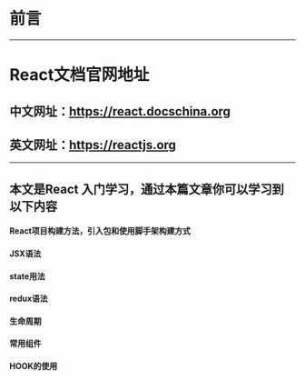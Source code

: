 前言
===========
***********
# React文档官网地址
## 中文网址：https://react.docschina.org
## 英文网址：https://reactjs.org
--------------
本文是React 入门学习，通过本篇文章你可以学习到以下内容
---------
#### React项目构建方法，引入包和使用脚手架构建方式
#### JSX语法
#### state用法
#### redux语法
#### 生命周期
#### 常用组件
#### HOOK的使用